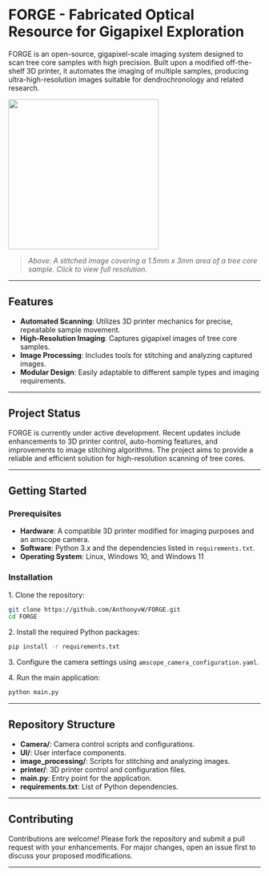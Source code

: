 # FORGE - Fabricated Optical Resource for Gigapixel Exploration

FORGE is an open-source, gigapixel-scale imaging system designed to scan tree core samples with high precision. Built upon a modified off-the-shelf 3D printer, it automates the imaging of multiple samples, producing ultra-high-resolution images suitable for dendrochronology and related research.

[<img src="https://github.com/user-attachments/assets/acc4b7ab-5bc3-4d7d-95b1-6783f011dd43" width="300">](https://github.com/user-attachments/assets/acc4b7ab-5bc3-4d7d-95b1-6783f011dd43)

> *Above: A stitched image covering a 1.5mm x 3mm area of a tree core sample. Click to view full resolution.*

---

## Features

* **Automated Scanning**: Utilizes 3D printer mechanics for precise, repeatable sample movement.
* **High-Resolution Imaging**: Captures gigapixel images of tree core samples.
* **Image Processing**: Includes tools for stitching and analyzing captured images.
* **Modular Design**: Easily adaptable to different sample types and imaging requirements.

---

## Project Status

FORGE is currently under active development. Recent updates include enhancements to 3D printer control, auto-homing features, and improvements to image stitching algorithms. The project aims to provide a reliable and efficient solution for high-resolution scanning of tree cores.

---

## Getting Started

### Prerequisites

* **Hardware**: A compatible 3D printer modified for imaging purposes and an amscope camera.
* **Software**: Python 3.x and the dependencies listed in `requirements.txt`.
* **Operating System**: Linux, Windows 10, and Windows 11

### Installation

1\. Clone the repository:

   ```bash
   git clone https://github.com/AnthonyvW/FORGE.git
   cd FORGE
   ```


2\. Install the required Python packages:

  ```bash
  pip install -r requirements.txt
  ```


3\. Configure the camera settings using `amscope_camera_configuration.yaml`.

4\. Run the main application:
  
  ```bash
  python main.py
  ```


---

## Repository Structure

* **Camera/**: Camera control scripts and configurations.
* **UI/**: User interface components.
* **image\_processing/**: Scripts for stitching and analyzing images.
* **printer/**: 3D printer control and configuration files.
* **main.py**: Entry point for the application.
* **requirements.txt**: List of Python dependencies.

---

## Contributing

Contributions are welcome! Please fork the repository and submit a pull request with your enhancements. For major changes, open an issue first to discuss your proposed modifications.

---
